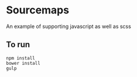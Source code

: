 # Sourcemaps

An example of supporting javascript as well as scss

## To run

```
npm install
bower install
gulp
```
